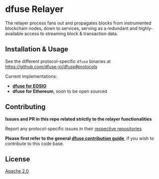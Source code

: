 # dfuse Relayer

The relayer process fans out and propagates blocks from instrumented
blockchain nodes, down to services, serving as a redundant and
highly-available access to streaming block & transaction data.

## Installation & Usage

See the different protocol-specific `dfuse` binaries at https://github.com/dfuse-io/dfuse#protocols

Current implementations:

* [**dfuse for EOSIO**](https://github.com/dfuse-io/dfuse-eosio)
* **dfuse for Ethereum**, soon to be open sourced


## Contributing

**Issues and PR in this repo related strictly to the relayer functionalities**

Report any protocol-specific issues in their
[respective repositories](https://github.com/dfuse-io/dfuse#protocols)

**Please first refer to the general
[dfuse contribution guide](https://github.com/dfuse-io/dfuse#contributing)**,
if you wish to contribute to this code base.


## License

[Apache 2.0](LICENSE)
